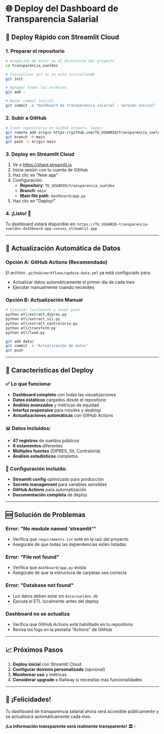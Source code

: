 # 🌐 Deploy del Dashboard de Transparencia Salarial

## 🚀 Deploy Rápido con Streamlit Cloud

### 1. Preparar el repositorio
```bash
# Asegúrate de estar en el directorio del proyecto
cd transparencia_sueldos

# Inicializar git si no está inicializado
git init

# Agregar todos los archivos
git add .

# Hacer commit inicial
git commit -m "Dashboard de transparencia salarial - versión inicial"
```

### 2. Subir a GitHub
```bash
# Crear repositorio en GitHub primero, luego:
git remote add origin https://github.com/TU_USUARIO/transparencia_sueldos.git
git branch -M main
git push -u origin main
```

### 3. Deploy en Streamlit Cloud
1. Ve a https://share.streamlit.io
2. Inicia sesión con tu cuenta de GitHub
3. Haz clic en "New app"
4. Configuración:
   - **Repository**: `TU_USUARIO/transparencia_sueldos`
   - **Branch**: `main`
   - **Main file path**: `dashboard/app.py`
5. Haz clic en "Deploy!"

### 4. ¡Listo! 🎉
Tu dashboard estará disponible en: `https://TU_USUARIO-transparencia-sueldos-dashboard-app-xxxxxx.streamlit.app`

---

## 🔄 Actualización Automática de Datos

### Opción A: GitHub Actions (Recomendado)
El archivo `.github/workflows/update-data.yml` ya está configurado para:
- Actualizar datos automáticamente el primer día de cada mes
- Ejecutar manualmente cuando necesites

### Opción B: Actualización Manual
```bash
# Ejecutar localmente y hacer push
python etl/extract_dipres.py
python etl/extract_sii.py
python etl/extract_contraloria.py
python etl/transform.py
python etl/load.py

git add data/
git commit -m "Actualización de datos"
git push
```

---

## 🎯 Características del Deploy

### ✅ Lo que funciona:
- **Dashboard completo** con todas las visualizaciones
- **Datos estáticos** cargados desde el repositorio
- **Análisis avanzados** y métricas de equidad
- **Interfaz responsive** para móviles y desktop
- **Actualizaciones automáticas** con GitHub Actions

### 📊 Datos incluidos:
- **47 registros** de sueldos públicos
- **6 estamentos** diferentes
- **Múltiples fuentes** (DIPRES, SII, Contraloría)
- **Análisis estadísticos** completos

### 🔧 Configuración incluida:
- **Streamlit config** optimizado para producción
- **Secrets management** para variables sensibles
- **GitHub Actions** para automatización
- **Documentación completa** de deploy

---

## 🆘 Solución de Problemas

### Error: "No module named 'streamlit'"
- Verifica que `requirements.txt` esté en la raíz del proyecto
- Asegúrate de que todas las dependencias estén listadas

### Error: "File not found"
- Verifica que `dashboard/app.py` exista
- Asegúrate de que la estructura de carpetas sea correcta

### Error: "Database not found"
- Los datos deben estar en `data/sueldos.db`
- Ejecuta el ETL localmente antes del deploy

### Dashboard no se actualiza
- Verifica que GitHub Actions esté habilitado en tu repositorio
- Revisa los logs en la pestaña "Actions" de GitHub

---

## 📈 Próximos Pasos

1. **Deploy inicial** con Streamlit Cloud
2. **Configurar dominio personalizado** (opcional)
3. **Monitorear uso** y métricas
4. **Considerar upgrade** a Railway si necesitas más funcionalidades

---

## 🎉 ¡Felicidades!

Tu dashboard de transparencia salarial ahora será accesible públicamente y se actualizará automáticamente cada mes. 

**¡La información transparente será realmente transparente!** 🏛️✨
